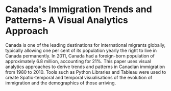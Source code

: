 # Canada's Immigration Trends and Patterns- A Visual Analytics Approach
Canada is one of the leading destinations for international migrants globally, typically allowing one per cent of its population yearly the right to live in Canada permanently. In 2011, Canada had a foreign-born population of approximately 6.8 million, accounting for 21%. This paper uses visual analytics approaches to derive trends and patterns in Canadian immigration from 1980 to 2010. Tools such as Python Libraries and Tableau were used to create Spatio-temporal and temporal visualisations of the evolution of immigration and the demographics of those arriving.
